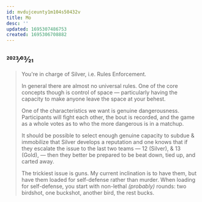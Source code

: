 ```yaml
---
id: mvdujceunty1m104s50432v
title: Mo
desc: ''
updated: 1695307486753
created: 1695306708882
---
```

## 2023⁄03⁄21

> You're in charge of Silver, i.e. Rules Enforcement.
>
> In general there are almost no universal rules. One of the core concepts though is control of space — particularly having the capacity to make anyone leave the space at your behest.
>
> One of the characteristics we want is genuine dangerousness. Participants will fight each other, the bout is recorded, and the game as a whole votes as to who the more dangerous is in a matchup.
>
> It should be possible to select enough genuine capacity to subdue & immobilize that Silver develops a reputation and one knows that if they escalate the issue to the last two teams — 12 (Silver), & 13 (Gold), — then they better be prepared to be beat down, tied up, and carted away.
>
> The trickiest issue is guns. My current inclination is to have them, but have them loaded for self-defense rather than murder. When loading for self-defense, you start with non-lethal *(probably)* rounds: two birdshot, one buckshot, another bird, the rest bucks.
